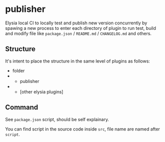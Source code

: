 # publisher

Elysia local CI to locally test and publish new version concurrently by spawing a new process to enter each directory of plugin to run test, build and modify file like `package.json` / `README.md` / `CHANGELOG.md` and others.

## Structure
It's intent to place the structure in the same level of plugins as follows:

- folder
- - publisher
- - [other elysia plugins]

## Command
See `package.json` script, should be self explainary.

You can find script in the source code inside `src`, file name are named after `script`.

